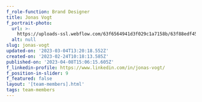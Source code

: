 ```yaml
---
f_role-function: Brand Designer
title: Jonas Vogt
f_portrait-photo:
  url: >-
    https://uploads-ssl.webflow.com/63f6564941d3f029c1a7158b/63f88edf4518555110bee4a5_Jonas%20Vogt.jpg
  alt: null
slug: jonas-vogt
updated-on: '2023-03-04T13:20:18.552Z'
created-on: '2023-02-24T10:18:13.585Z'
published-on: '2023-04-08T15:06:15.605Z'
f_linkedin-profile: https://www.linkedin.com/in/jonas-vogt/
f_position-in-slider: 9
f_featured: false
layout: '[team-members].html'
tags: team-members
---
```



